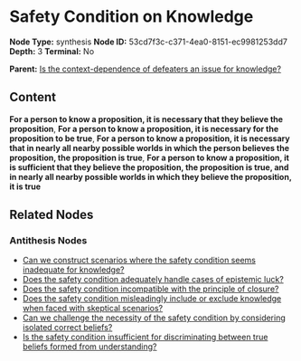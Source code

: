 # Safety Condition on Knowledge

**Node Type:** synthesis
**Node ID:** 53cd7f3c-c371-4ea0-8151-ec9981253dd7
**Depth:** 3
**Terminal:** No

**Parent:** [Is the context-dependence of defeaters an issue for knowledge?](is-the-context-dependence-of-defeaters-an-issue-for-knowledge-antithesis-80188696-9bea-454d-a3a8-55a5dbb457ab.md)

## Content

**For a person to know a proposition, it is necessary that they believe the proposition**, **For a person to know a proposition, it is necessary for the proposition to be true**, **For a person to know a proposition, it is necessary that in nearly all nearby possible worlds in which the person believes the proposition, the proposition is true**, **For a person to know a proposition, it is sufficient that they believe the proposition, the proposition is true, and in nearly all nearby possible worlds in which they believe the proposition, it is true**

## Related Nodes

### Antithesis Nodes

- [Can we construct scenarios where the safety condition seems inadequate for knowledge?](can-we-construct-scenarios-where-the-safety-condition-seems-inadequate-for-knowledge-antithesis-14b9e270-4128-496f-9614-4dfb84faa55c.md)
- [Does the safety condition adequately handle cases of epistemic luck?](does-the-safety-condition-adequately-handle-cases-of-epistemic-luck-antithesis-a079c722-e32a-4590-b1f3-4a2cd47ca453.md)
- [Does the safety condition incompatible with the principle of closure?](does-the-safety-condition-incompatible-with-the-principle-of-closure-antithesis-0e91d796-55fa-4dc5-ad27-05c8dfa45d09.md)
- [Does the safety condition misleadingly include or exclude knowledge when faced with skeptical scenarios?](does-the-safety-condition-misleadingly-include-or-exclude-knowledge-when-faced-with-skeptical-scenarios-antithesis-a0928978-69c9-4cec-8d60-30d0a480c5cb.md)
- [Can we challenge the necessity of the safety condition by considering isolated correct beliefs?](can-we-challenge-the-necessity-of-the-safety-condition-by-considering-isolated-correct-beliefs-antithesis-70fb139f-4992-43a2-8491-e1fc1787691d.md)
- [Is the safety condition insufficient for discriminating between true beliefs formed from understanding?](is-the-safety-condition-insufficient-for-discriminating-between-true-beliefs-formed-from-understanding-antithesis-60faab3e-34f1-417e-b3c9-5ce7582edf8d.md)
